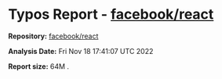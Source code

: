 # Typos Report - [facebook/react](https://github.com/facebook/react)

**Repository:** [facebook/react](https://github.com/facebook/react)

**Analysis Date:** Fri Nov 18 17:41:07 UTC 2022

**Report size:** 64M	.

